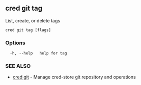 ## cred git tag

List, create, or delete tags

```
cred git tag [flags]
```

### Options

```
  -h, --help   help for tag
```

### SEE ALSO

* [cred git](cred_git.md)	 - Manage cred-store git repository and operations

